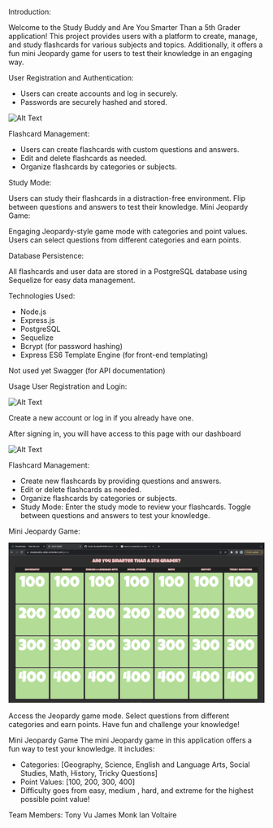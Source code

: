 Introduction:

Welcome to the Study Buddy and Are You Smarter Than a 5th Grader application! This project provides users with a platform to create, manage, and study flashcards for various subjects and topics. Additionally, it offers a fun mini Jeopardy game for users to test their knowledge in an engaging way.


User Registration and Authentication:

- Users can create accounts and log in securely.
- Passwords are securely hashed and stored.

![Alt Text](/Screenshots/Screenshot%202023-09-11%20at%2010.04.32%20AM.png)


Flashcard Management:
- Users can create flashcards with custom questions and answers.
- Edit and delete flashcards as needed.
- Organize flashcards by categories or subjects.

Study Mode:

Users can study their flashcards in a distraction-free environment.
Flip between questions and answers to test their knowledge.
Mini Jeopardy Game:

Engaging Jeopardy-style game mode with categories and point values.
Users can select questions from different categories and earn points.

Database Persistence:

All flashcards and user data are stored in a PostgreSQL database using Sequelize for easy data management.

Technologies Used:
- Node.js
- Express.js
- PostgreSQL
- Sequelize
- Bcrypt (for password hashing)
- Express ES6 Template Engine (for front-end templating)

Not used yet 
Swagger (for API documentation) 



Usage
User Registration and Login:

![Alt Text](/Screenshots/Screenshot%202023-09-11%20at%2010.04.27%20AM.png)


Create a new account or log in if you already have one.

After signing in, you will have access to this page with our dashboard

![Alt Text](/Screenshots/Screenshot%202023-09-11%20at%2010.04.58%20AM.png)



Flashcard Management:

- Create new flashcards by providing questions and answers.
- Edit or delete flashcards as needed.
- Organize flashcards by categories or subjects.
- Study Mode: Enter the study mode to review your flashcards.
Toggle between questions and answers to test your knowledge.


Mini Jeopardy Game:

![Alt Text](/Screenshots/Screenshot%202023-09-11%20at%2010.04.42%20AM.png)


Access the Jeopardy game mode.
Select questions from different categories and earn points.
Have fun and challenge your knowledge!

Mini Jeopardy Game
The mini Jeopardy game in this application offers a fun way to test your knowledge. It includes:

- Categories: [Geography, Science, English and Language Arts, Social Studies, Math, History, Tricky Questions]
- Point Values: [100, 200, 300, 400] 
- Difficulty goes from easy, medium , hard, and extreme for the highest possible point value!




Team Members:
Tony Vu
James Monk
Ian Voltaire


